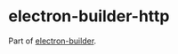 # electron-builder-http

Part of [electron-builder](https://github.com/electron-userland/electron-builder).